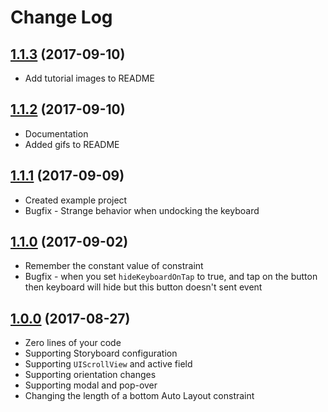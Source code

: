 
# Change Log

## [1.1.3](https://github.com/Decybel07/SwiftyKeyboardObserver/tree/1.1.3) (2017-09-10)
* Add tutorial images to README

## [1.1.2](https://github.com/Decybel07/SwiftyKeyboardObserver/tree/1.1.2) (2017-09-10)
* Documentation
* Added gifs to README

## [1.1.1](https://github.com/Decybel07/SwiftyKeyboardObserver/tree/1.1.1) (2017-09-09)
* Created example project
* Bugfix - Strange behavior when undocking the keyboard

## [1.1.0](https://github.com/Decybel07/SwiftyKeyboardObserver/tree/1.1.0) (2017-09-02)
* Remember the constant value of constraint
* Bugfix - when you set `hideKeyboardOnTap` to true, and tap on the button then keyboard will hide but this button doesn't sent event

## [1.0.0](https://github.com/Decybel07/SwiftyKeyboardObserver/tree/1.0.0) (2017-08-27)
* Zero lines of your code
* Supporting Storyboard configuration
* Supporting `UIScrollView` and active field
* Supporting orientation changes
* Supporting modal and pop-over
* Changing the length of a bottom Auto Layout constraint
